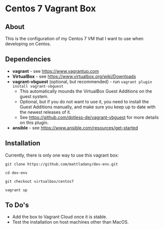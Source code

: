 # Centos 7 Vagrant Box

## About
This is the configuration of my Centos 7 VM that I want to use when developing on Centos.

## Dependencies
* __vagrant__ - see https://www.vagrantup.com
* __VirtualBox__ - see https://www.virtualbox.org/wiki/Downloads
* __vagrant-vbguest__ (optional, but recommended) - run ```vagrant plugin install vagrant-vbguest```
    * This automatically mounds the VirtualBox Guest Additions on the guest system.
    * Optional, but if you do not want to use it, you need to install the Guest Additions manually, and make sure you keep up to date with the newest releases of it.
    * See https://github.com/dotless-de/vagrant-vbguest for more details on this plugin.
* __ansible__ - see https://www.ansible.com/resources/get-started

## Installation
Currently, there is only one way to use this vagrant box:

```git clone https://github.com/mattladany/dev-env.git```

```cd dev-env```

```git checkout virtualbox/centos7```

```vagrant up```

## To Do's
* Add the box to Vagrant Cloud once it is stable.
* Test the installation on host machines other than MacOS.
